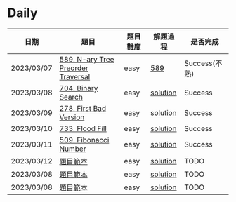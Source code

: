 # Daily

| 日期       | 題目                                                                                               | 題目難度 | 解題過程                                               | 是否完成      |
| ---------- | -------------------------------------------------------------------------------------------------- | -------- | ------------------------------------------------------ | ------------- |
| 2023/03/07 | [589. N-ary Tree Preorder Traversal](https://leetcode.com/problems/n-ary-tree-preorder-traversal/) | easy     | [589](/solution/easy/589-NaryTreePreorderTraversal.md) | Success(不熟) |
| 2023/03/08 | [704. Binary Search](https://leetcode.com/problems/binary-search/)                                 | easy     | [solution](/solution/easy/704-BinarySearch.md)         | Success       |
| 2023/03/09 | [278. First Bad Version](https://leetcode.com/problems/first-bad-version/)                         | easy     | [solution](/solution/easy/278-FirstBadVersion.md)      | Success       |
| 2023/03/10 | [733. Flood Fill](https://leetcode.com/problems/flood-fill/)                                       | easy     | [solution](/solution/easy/733-FloodFill.md)            | Success       |
| 2023/03/11 | [509. Fibonacci Number](https://leetcode.com/problems/fibonacci-number/)                           | easy     | [solution](/solution/easy/509-FibonacciNumber.md)      | Success       |
| 2023/03/12 | [題目範本](https://leetcode.com/problems/)                                                         | easy     | [solution](/solution/easy)                             | TODO          |
| 2023/03/08 | [題目範本](https://leetcode.com/problems/)                                                         | easy     | [solution](/solution/easy)                             | TODO          |
| 2023/03/08 | [題目範本](https://leetcode.com/problems/)                                                         | easy     | [solution](/solution/easy)                             | TODO          |
